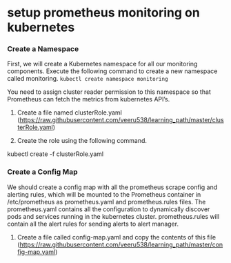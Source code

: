 # setup prometheus monitoring on kubernetes

###  Create a Namespace

First, we will create a Kubernetes namespace for all our monitoring components. Execute the following command to create a new namespace called monitoring.
` kubectl create namespace monitoring `

You need to assign cluster reader permission to this namespace so that Prometheus can fetch the metrics from kubernetes API’s.

1. Create a file named clusterRole.yaml (https://raw.githubusercontent.com/veeru538/learning_path/master/clusterRole.yaml)


2. Create the role using the following command.

kubectl create -f clusterRole.yaml

### Create a Config Map

We should create a config map with all the prometheus scrape config and alerting rules, which will be mounted to the Prometheus container in /etc/prometheus as prometheus.yaml and prometheus.rules files. The prometheus.yaml contains all the configuration to dynamically discover pods and services running in the kubernetes cluster. prometheus.rules will contain all the alert rules for sending alerts to alert manager.

1. Create a file called config-map.yaml and copy the contents of this file  (https://raw.githubusercontent.com/veeru538/learning_path/master/config-map.yaml)












